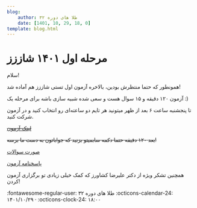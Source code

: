 ```yaml
---
blog:
    author: طلا های دوره ۳۲
    date: [1401, 10, 29, 18, 0]
template: blog.html
---
```

# مرحله اول ۱۴۰۱ شاززز

  

سلام!

  

همونطور که حتما منتظرش بودین، بالاخره آزمون اول تستی شاززز هم آماده شد!

آزمون ۱۲۰ دقیقه و ۱۵ سوال هست و سعی شده شبیه سازی باشه برای مرحله یک‌ :)

تا پنجشنبه ساعت ۶ بعد از ظهر میتونید هر تایم دو ساعته‌ای رو انتخاب کنید و در آزمون شرکت کنید.
  

~~[لینک آزمون](https://forms.gle/drE8cw2wXxdKkwaA8)~~

~~بعد ۱۲۰ دقیقه حتما دکمه سابمیتو بزنید که جواباتون به دست ما برسه!~~
  
[صورت سوالات](https://drive.google.com/file/d/10WPaIWjxy03zYdnyimTGi7TnuqNyX9B_/view?usp=sharing)

[پاسخنامه آزمون](https://drive.google.com/file/d/1G-hKxtaeAnbYbA_Pi3OB9jMeKXDCvoJ1/view?usp=sharing)

همچنین تشکر ویژه از دکتر علیرضا کشاورز که کمک خیلی زیادی تو برگزاری آزمون کردن!
<div class="blog-info" markdown>
<span class="blog-author">
:fontawesome-regular-user: طلا های دوره ۳۲
</span>
<span class="blog-date">
:octicons-calendar-24: ۱۴۰۱/۱۰/۲۹ · :octicons-clock-24: ۱۸:۰۰
</span>
</div>

